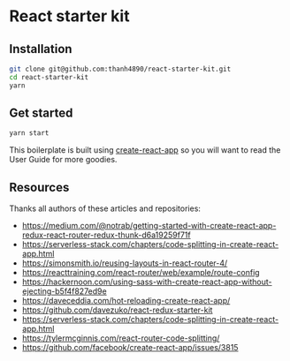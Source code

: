 # React starter kit

## Installation

```bash
git clone git@github.com:thanh4890/react-starter-kit.git
cd react-starter-kit
yarn
```

## Get started

```bash
yarn start
```

This boilerplate is built using [create-react-app](https://github.com/facebookincubator/create-react-app) so you will want to read the User Guide for more goodies.

## Resources

Thanks all authors of these articles and repositories:

* https://medium.com/@notrab/getting-started-with-create-react-app-redux-react-router-redux-thunk-d6a19259f71f
* https://serverless-stack.com/chapters/code-splitting-in-create-react-app.html
* https://simonsmith.io/reusing-layouts-in-react-router-4/
* https://reacttraining.com/react-router/web/example/route-config
* https://hackernoon.com/using-sass-with-create-react-app-without-ejecting-b5f4f827ed9e
* https://daveceddia.com/hot-reloading-create-react-app/
* https://github.com/davezuko/react-redux-starter-kit
* https://serverless-stack.com/chapters/code-splitting-in-create-react-app.html
* https://tylermcginnis.com/react-router-code-splitting/
* https://github.com/facebook/create-react-app/issues/3815
